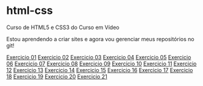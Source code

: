 # html-css
 Curso de HTML5 e CSS3 do Curso em Vídeo

 Estou aprendendo a criar sites e agora vou gerenciar meus 
 repositórios no git!

 <a href="ex001/index.html">Exercicio 01</a>
 <a href="../ex002/index.html">Exercicio 02</a>
 <a href="../ex003/index.html">Exercicio 03</a>
 <a href="../ex004/index.html">Exercicio 04</a>
 <a href="../ex005/index.html">Exercicio 05</a>
 <a href="../ex006/index.html">Exercicio 06</a>
 <a href="../ex007/index.html">Exercicio 07</a>
 <a href="../ex008/index.html">Exercicio 08</a>
 <a href="../ex009/index.html">Exercicio 09</a>
 <a href="../ex010/index.html">Exercicio 10</a>
 <a href="../ex011/index.html">Exercicio 11</a>
 <a href="../ex012/index.html">Exercicio 12</a>
 <a href="../ex013/index.html">Exercicio 13</a>
 <a href="../ex014/index.html">Exercicio 14</a>
 <a href="../ex015/index.html">Exercicio 15</a>
 <a href="../ex016/index.html">Exercicio 16</a>
 <a href="../ex017/index.html">Exercicio 17</a>
 <a href="../ex018/index.html">Exercicio 18</a>
 <a href="../ex019/index.html">Exercicio 19</a>
 <a href="../ex020/index.html">Exercicio 20</a>
 <a href="../ex021/index.html">Exercicio 21</a>